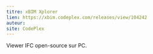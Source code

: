 ```yaml
---
titre: xBIM Xplorer
lien: https://xbim.codeplex.com/releases/view/104242
auteur: 
site: CodePlex
---
```


Viewer IFC open-source sur PC.

